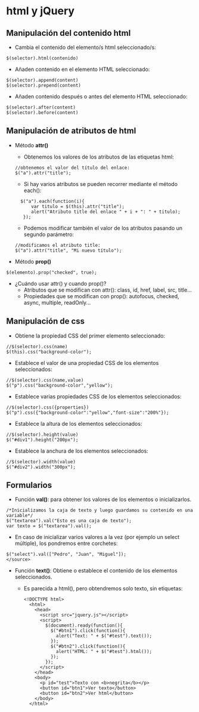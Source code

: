 # html y jQuery


## Manipulación del contenido html
- Cambia el contenido del elemento/s html seleccionado/s:
```
$(selector).html(contenido)
```
- Añaden contenido en el elemento HTML seleccionado:
```
$(selector).append(content)
$(selector).prepend(content)
```
- Añaden contenido después o antes del elemento HTML seleccionado:
```
$(selector).after(content)
$(selector).before(content)
```


## Manipulación de atributos de html

- Método **attr()**
  - Obtenemos los valores de los atributos de las etiquetas html:
  
  ```
  //obtenemos el valor del título del enlace:
  $("a").attr("title");
  ```


  - Si hay varios atributos se pueden recorrer mediante el método each():
  
  ```
    $("a").each(function(i){
        var titulo = $(this).attr("title");
        alert("Atributo title del enlace " + i + ": " + titulo);
     });
  ```


  -  Podemos modificar también el valor de los atributos pasando un segundo parámetro:

    ```
    //modificamos el atributo title:
    $("a").attr("title", "Mi nuevo título");
    ```


- Método **prop()**

```
$(elemento).prop("checked", true);
```
- ¿Cuándo usar attr() y cuando prop()?
  - Atributos que se modifican con attr(): class, id, href, label, src, title...
  - Propiedades que se modifican con prop(): autofocus, checked, async, multiple, readOnly...


## Manipulación de css
- Obtiene la propiedad CSS del primer elemento seleccionado:
```
//$(selector).css(name) 	
$(this).css("background-color"); 
```

- Establece el valor de una propiedad CSS de los elementos seleccionados:
```
//$(selector).css(name,value) 	
$("p").css("background-color","yellow"); 
```


- Establece varias propiedades CSS de los elementos seleccionados:
```
//$(selector).css({properties}) 
$("p").css({"background-color":"yellow","font-size":"200%"}); 
```

- Establece la altura de los elementos seleccionados:
```
//$(selector).height(value) 	
$("#div1").height("200px"); 
```

- Establece la anchura de los elementos seleccionados:
```
//$(selector).width(value) 	
$("#div2").width("300px");
```


## Formularios
- Función **val()**: para obtener los valores de los elementos o inicializarlos.
```
/*Inicializamos la caja de texto y luego guardamos su contenido en una variable*/
$("textarea").val("Esto es una caja de texto");
var texto = $("textarea").val();
```


- En caso de inicializar varios valores a la vez (por ejemplo un select múltiple), los pondremos entre corchetes:
```
$("select").val(["Pedro", "Juan", "Miguel"]);
</source>
```


- Función **text()**: Obtiene o establece el contenido de los elementos seleccionados.
  - Es parecida a html(), pero obtendremos solo texto, sin etiquetas:
  
    ```
    <!DOCTYPE html>
      <html>
        <head>
          <script src="jquery.js"></script>
          <script>
            $(document).ready(function(){
              $("#btn1").click(function(){
                alert("Text: " + $("#test").text());
              });
              $("#btn2").click(function(){
                alert("HTML: " + $("#test").html());
              });
            });
          </script>
        </head>
        <body>
          <p id="test">Texto con <b>negrita</b></p>
          <button id="btn1">Ver texto</button>
          <button id="btn2">Ver html</button>
        </body>
      </html>

    ```